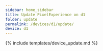 ```yaml
---
sidebar: home_sidebar
title: Update PixelExperience on d1
folder: update
permalink: /devices/d1/update/
device: d1
---
```

{% include templates/device_update.md %}
